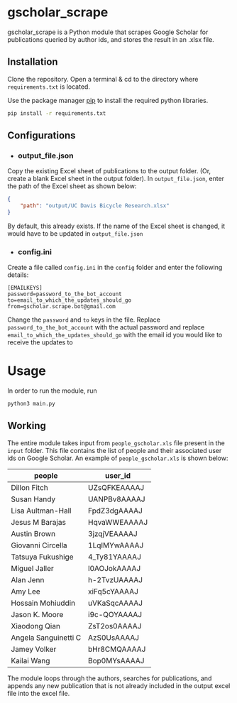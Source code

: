 # gscholar_scrape

gscholar_scrape is a Python module that scrapes Google Scholar for publications queried by author ids, and stores the result in an .xlsx file.

## Installation

Clone the repository. Open a terminal & cd to the directory where ```requirements.txt``` is located. 

Use the package manager [pip](https://pip.pypa.io/en/stable/) to install the required python libraries.

```bash
pip install -r requirements.txt
```

## Configurations

- ### output_file.json

Copy the existing Excel sheet of publications to the output folder. (Or, create a blank Excel sheet in the output folder). In ```output_file.json```, enter the path of the Excel sheet as shown below:

```json
{
    "path": "output/UC Davis Bicycle Research.xlsx"
}
```

By default, this already exists. If the name of the Excel sheet is changed, it would have to be updated in ```output_file.json```

- ### config.ini

Create a file called ```config.ini``` in the ```config``` folder and enter the following details:

```
[EMAILKEYS]
password=password_to_the_bot_account
to=email_to_which_the_updates_should_go
from=gscholar.scrape.bot@gmail.com
```

Change the ```password``` and ```to``` keys in the file. Replace ```password_to_the_bot_account``` with the actual password and replace ```email_to_which_the_updates_should_go``` with the email id you would like to receive the updates to

# Usage

In order to run the module, run

```bash
python3 main.py
```

## Working

The entire module takes input from ```people_gscholar.xls``` file present in the ```input``` folder. This file contains the list of people and their associated user ids on Google Scholar. An example of ```people_gscholar.xls``` is shown below: 

|people	| user_id|
| ------ | ------- |
|Dillon Fitch	 | UZsQFKEAAAAJ|
|Susan Handy	 | UANPBv8AAAAJ|
|Lisa Aultman-Hall	 | FpdZ3dgAAAAJ|
|Jesus M Barajas	 | HqvaWWEAAAAJ|
|Austin Brown	 | 3jzqjVEAAAAJ|
|Giovanni Circella	 | 1LqIMYwAAAAJ|
|Tatsuya Fukushige	 | 4_Ty81YAAAAJ|
|Miguel Jaller	 | l0AOJokAAAAJ|
|Alan Jenn	 | h-2TvzUAAAAJ|
|Amy Lee	 | xiFq5cYAAAAJ|
|Hossain Mohiuddin	 | uVKaSqcAAAAJ|
|Jason K. Moore	 | i9c-QOYAAAAJ
|Xiaodong Qian	 | ZsT2os0AAAAJ|
|Angela Sanguinetti	C | AzS0UsAAAAJ|
|Jamey Volker	 | bHr8CMQAAAAJ|
|Kailai Wang	 | Bop0MYsAAAAJ|

The module loops through the authors, searches for publications, and appends any new publication that is not already included in the output excel file into the excel file.
